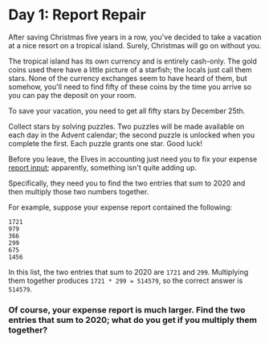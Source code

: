 # Day 1: Report Repair
After saving Christmas five years in a row, you've decided to take a vacation at a nice resort on a tropical island. Surely, Christmas will go on without you.

The tropical island has its own currency and is entirely cash-only. The gold coins used there have a little picture of a starfish; the locals just call them stars. None of the currency exchanges seem to have heard of them, but somehow, you'll need to find fifty of these coins by the time you arrive so you can pay the deposit on your room.

To save your vacation, you need to get all fifty stars by December 25th.

Collect stars by solving puzzles. Two puzzles will be made available on each day in the Advent calendar; the second puzzle is unlocked when you complete the first. Each puzzle grants one star. Good luck!

Before you leave, the Elves in accounting just need you to fix your expense [report input](./input.ts); apparently, something isn't quite adding up.

Specifically, they need you to find the two entries that sum to 2020 and then multiply those two numbers together.

For example, suppose your expense report contained the following:

`1721`  
`979`  
`366`  
`299`  
`675`  
`1456`  

In this list, the two entries that sum to 2020 are `1721` and `299`. Multiplying them together produces `1721 * 299 = 514579`, so the correct answer is `514579`.

### Of course, your expense report is much larger. Find the two entries that sum to 2020; what do you get if you multiply them together?